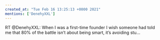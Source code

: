 ```yaml
---
created_at: "Tue Feb 16 13:25:13 +0000 2021"
mentions: ['DenehyXXL']
---
```


RT @DenehyXXL: When I was a first-time founder I wish someone had told me that 80% of the battle isn’t about being smart, it’s avoiding stu…